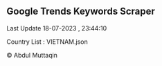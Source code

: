 

## Google Trends Keywords Scraper 
 
Last Update 18-07-2023 , 23:44:10

Country List :
VIETNAM.json



© Abdul Muttaqin 
